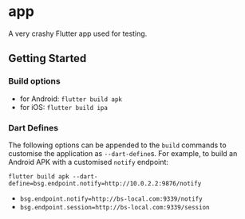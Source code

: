 # app

A very crashy Flutter app used for testing.

## Getting Started

### Build options
 - for Android: `flutter build apk`
 - for iOS: `flutter build ipa`

### Dart Defines

The following options can be appended to the `build` commands to customise the application
as `--dart-define`s. For example, to build an Android APK with a customised `notify` endpoint:

```shell
flutter build apk --dart-define=bsg.endpoint.notify=http://10.0.2.2:9876/notify
```

 - `bsg.endpoint.notify=http://bs-local.com:9339/notify`
 - `bsg.endpoint.session=http://bs-local.com:9339/session`
